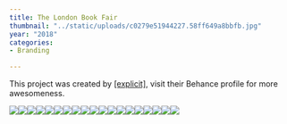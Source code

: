 ```yaml
---
title: The London Book Fair
thumbnail: "../static/uploads/c0279e51944227.58ff649a8bbfb.jpg"
year: "2018"
categories:
- Branding

---
```

This project was created by [\[explicit\]](https://www.behance.net/explic_it), visit their Behance profile for more awesomeness.

![](/uploads/2fa1bd51944227.58ff75f34c58b.jpg)![](/uploads/52654851944227.58ff649a8e55a.gif)![](/uploads/6c6ab951944227.58ff669ae3061.jpg)![](/uploads/4367ab51944227.58ff649a8f19b.jpg)![](/uploads/2f988f51944227.58ff649a8cb06.jpg)![](/uploads/c421be51944227.58ff649a8eca7.jpg)![](/uploads/9bf4c251944227.58ff649a8c132.jpg)![](/uploads/29d12f51944227.58ff649a8a960.jpg)![](/uploads/e5f3f751944227.58ff649a8da1f.jpg)![](/uploads/1a775351944227.58ff9d22ebaa2.jpg)![](/uploads/f0076d51944227.58ff649a8df3e.jpg)![](/uploads/bea96951944227.58ff649a8a41c.jpg)![](/uploads/e9094b51944227.58ff649a8b6cc.jpg)![](/uploads/8ad53c51944227.58ff649a8f744.gif)![](/uploads/4bcb8551944227.58ff649a8b1fa.jpg)![](/uploads/eb723851944227.58ff649a8ae69.jpg)![](/uploads/961be751944227.58ff649a8e9e3.jpg)![](/uploads/57823a51944227.58ff669ae47a1.gif)![](/uploads/d37e6851944227.58ff669ae51a6.jpg)